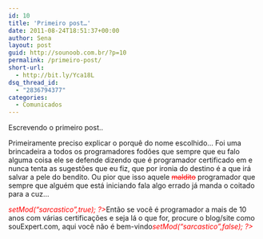 ```yaml
---
id: 10
title: 'Primeiro post…'
date: 2011-08-24T18:51:37+00:00
author: Sena
layout: post
guid: http://sounoob.com.br/?p=10
permalink: /primeiro-post/
short-url:
  - http://bit.ly/Yca18L
dsq_thread_id:
  - "2836794377"
categories:
  - Comunicados
---
```

Escrevendo o primeiro post..

Primeiramente preciso explicar o porquê do nome escolhido… Foi uma brincadeira a todos os programadores fodões que sempre que eu falo alguma coisa ele se defende dizendo que é programador certificado em <em style="color: #ff0000;"><?php echo $certificacaoFodastica; ?></em> e nunca tenta as sugestões que eu fiz, que por ironia do destino é a que irá salvar a pele do bendito. Ou pior que isso aquele <del style="color: #ff0000;">maldito</del> programador que sempre que alguém que está iniciando fala algo errado já manda o coitado para a cuz…

<em style="color: #ff0000;"><?php $obj->setMod(“sarcastico”,true); ?></em>Então se você é programador a mais de 10 anos com várias certificações e seja lá o que for, procure o blog/site como souExpert.com, aqui você não é bem-vindo<em style="color: #ff0000;"><?php $obj->setMod(“sarcastico”,false); ?></em>